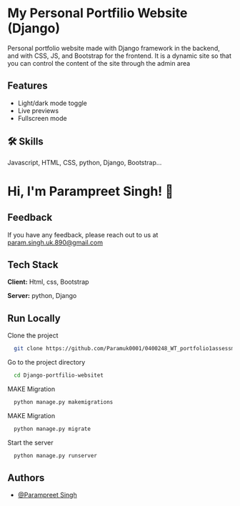 #
# My Personal Portfilio Website (Django)

Personal portfolio website made with Django framework in the backend, and with CSS, JS, and Bootstrap for the frontend. It is a dynamic site so that you can control the content of the site through the admin area

## Features

- Light/dark mode toggle
- Live previews
- Fullscreen mode


## 🛠 Skills
Javascript, HTML, CSS, python, Django, Bootstrap...


# Hi, I'm Parampreet Singh! 👋

## Feedback

If you have any feedback, please reach out to us at param.singh.uk.890@gmail.com


## Tech Stack

**Client:** Html, css, Bootstrap

**Server:** python, Django


## Run Locally

Clone the project

```bash
  git clone https://github.com/Paramuk0001/0400248_WT_portfolio1assessment.git
```

Go to the project directory

```bash
  cd Django-portfilio-websitet
```

MAKE  Migration

```bash
  python manage.py makemigrations
```

MAKE  Migration

```bash
  python manage.py migrate     
```
Start the server

```bash
  python manage.py runserver     
```


## Authors

- [@Parampreet Singh](https://github.com/paramuk0001)

